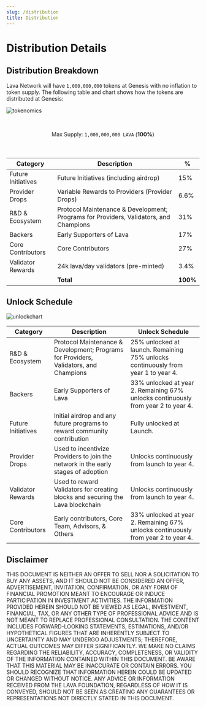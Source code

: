 ```yaml
---
slug: /distribution
title: Distribution
---
```




# Distribution Details

## Distribution Breakdown 

Lava Network will have `1,000,000,000` tokens at Genesis with no inflation to token supply. The following table and chart shows how the tokens are distributed at Genesis:

![tokenomics](/img/tokenomics/piegraph.png)

<center>

<br/>


Max Supply: `1,000,000,000 LAVA` (**100%**)

<br />

###

| Category               |  Description | %    |
|------------------------|--------------|------|
| Future Initiatives   |  Future Initiatives (including airdrop)       | 15%  |
| Provider Drops    |  Variable Rewards to Providers (Provider Drops)     | 6.6%  |
| R&D & Ecosystem      |  Protocol Maintenance & Development; Programs for Providers, Validators, and Champions     | 31%  |
| Backers            |  Early Supporters of Lava                                    | 17%  |
| Core Contributors         |  Core Contributors         | 27%  |
| Validator Rewards           |  24k lava/day validators (pre-minted)           | 3.4%  |
|                      |     **Total**         | **100%** |

</center>

## Unlock Schedule

![unlockchart](/img/tokenomics/lava_token_unlock_distribution.png)


| Category             | Description                                                                                                           | Unlock Schedule                                                                                              |
|----------------------|-----------------------------------------------------------------------------------------------------------------------|--------------------------------------------------------------------------------------------------------------|
| R&D & Ecosystem      | Protocol Maintenance & Development; Programs for Providers, Validators, and Champions                                 | 25% unlocked at launch. Remaining 75% unlocks continuously from year 1 to year 4.                            |
| Backers              | Early Supporters of Lava                                                                                              | 33% unlocked at year 2. Remaining 67% unlocks continuously from year 2 to year 4.|
| Future Initiatives   | Initial airdrop and any future programs to reward community contribution                                              | Fully unlocked at Launch.                |
| Provider Drops       | Used to incentivize Providers to join the network in the early stages of adoption                                     | Unlocks continuously from launch to year 4.                |
| Validator Rewards    | Used to reward Validators for creating blocks and securing the Lava blockchain                                        | Unlocks continuously from launch to year 4.                |
| Core Contributors    | Early contributors, Core Team, Advisors, & Others                                                                     | 33% unlocked at year 2. Remaining 67% unlocks continuously from year 2 to year 4.                      |



## Disclaimer

THIS DOCUMENT IS NEITHER AN OFFER TO SELL NOR A SOLICITATION TO BUY ANY ASSETS, AND IT SHOULD NOT BE CONSIDERED AN OFFER, ADVERTISEMENT, INVITATION, CONFIRMATION, OR ANY FORM OF FINANCIAL PROMOTION MEANT TO ENCOURAGE OR INDUCE PARTICIPATION IN INVESTMENT ACTIVITIES. THE INFORMATION PROVIDED HEREIN SHOULD NOT BE VIEWED AS LEGAL, INVESTMENT, FINANCIAL, TAX, OR ANY OTHER TYPE OF PROFESSIONAL ADVICE AND IS NOT MEANT TO REPLACE PROFESSIONAL CONSULTATION.
THE CONTENT INCLUDES FORWARD-LOOKING STATEMENTS, ESTIMATIONS, AND/OR HYPOTHETICAL FIGURES THAT ARE INHERENTLY SUBJECT TO UNCERTAINTY AND MAY UNDERGO ADJUSTMENTS; THEREFORE, ACTUAL OUTCOMES MAY DIFFER SIGNIFICANTLY. WE MAKE NO CLAIMS REGARDING THE RELIABILITY, ACCURACY, COMPLETENESS, OR VALIDITY OF THE INFORMATION CONTAINED WITHIN THIS DOCUMENT. BE AWARE THAT THIS MATERIAL MAY BE INACCURATE OR CONTAIN ERRORS. YOU SHOULD RECOGNIZE THAT INFORMATION HEREIN COULD BE UPDATED OR CHANGED WITHOUT NOTICE. ANY ADVICE OR INFORMATION RECEIVED FROM THE LAVA FOUNDATION, REGARDLESS OF HOW IT IS CONVEYED, SHOULD NOT BE SEEN AS CREATING ANY GUARANTEES OR REPRESENTATIONS NOT DIRECTLY STATED IN THIS DOCUMENT.
